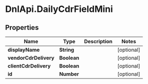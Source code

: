 # DnlApi.DailyCdrFieldMini

## Properties
Name | Type | Description | Notes
------------ | ------------- | ------------- | -------------
**displayName** | **String** |  | [optional] 
**vendorCdrDelivery** | **Boolean** |  | [optional] 
**clientCdrDelivery** | **Boolean** |  | [optional] 
**id** | **Number** |  | [optional] 



